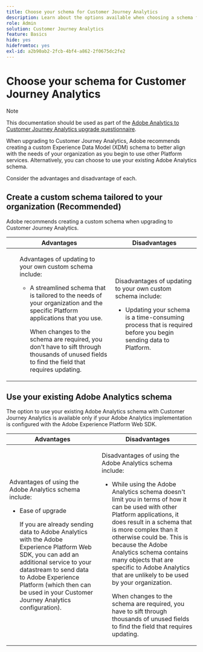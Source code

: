```yaml
---
title: Choose your schema for Customer Journey Analytics
description: Learn about the options available when choosing a schema for Customer Journey Analytics and the advantages and disadvantages of each
role: Admin
solution: Customer Journey Analytics
feature: Basics
hide: yes
hidefromtoc: yes
exl-id: a2b90ab2-2fcb-4bf4-a862-2f0675dc2fe2
---
```

# Choose your schema for Customer Journey Analytics

>[!NOTE]
>
>This documentation should be used as part of the [Adobe Analytics to Customer Journey Analytics upgrade questionnaire](https://gigazelle.github.io/cja-ttv/).

<!-- this page exists as the "Learn more" link in the info icons for the options "I am comfortable using my Adobe Analytics schema as a basis" and "I want to use a schema tailored to my organization" -->

When upgrading to Customer Journey Analytics, Adobe recommends creating a custom Experience Data Model (XDM) schema to better align with the needs of your organization as you begin to use other Platform services. Alternatively, you can choose to use your existing Adobe Analytics schema.

Consider the advantages and disadvantage of each.

## Create a custom schema tailored to your organization (Recommended)

Adobe recommends creating a custom schema when upgrading to Customer Journey Analytics.

| Advantages | Disadvantages |
|----------|---------|
|<ul><p>Advantages of updating to your own custom schema include:</p><ul><li>A streamlined schema that is tailored to the needs of your organization and the specific Platform applications that you use.</li><p>When changes to the schema are required, you don't have to sift through thousands of unused fields to find the field that requires updating.</p></ul> | <p>Disadvantages of updating to your own custom schema include:</p><ul><li>Updating your schema is a time-consuming process that is required before you begin sending data to Platform.</li></ul> |

## Use your existing Adobe Analytics schema

The option to use your existing Adobe Analytics schema with Customer Journey Analytics is available only if your Adobe Analytics implementation is configured with the Adobe Experience Platform Web SDK. <!-- correct? Or can you do this with an AppMeasurement implementation?-->

| Advantages | Disadvantages |
|----------|---------|
|<p>Advantages of using the Adobe Analytics schema include:</p><ul><li>Ease of upgrade<p>If you are already sending data to Adobe Analytics with the Adobe Experience Platform Web SDK, you can add an additional service to your datastream to send data to Adobe Experience Platform (which then can be used in your Customer Journey Analytics configuration).</p></li></ul> | <p>Disadvantages of using the Adobe Analytics schema include:</p><ul><li>While using the Adobe Analytics schema doesn't limit you in terms of how it can be used with other Platform applications, it does result in a schema that is more complex than it otherwise could be. This is because the Adobe Analytics schema contains many objects that are specific to Adobe Analytics that are unlikely to be used by your organization.<p>When changes to the schema are required, you have to sift through thousands of unused fields to find the field that requires updating.</p></li></ul> |




<!-- Not sure about any of this: 

If you plan to use your Adobe Analytics schema, the following steps are required:

For Adobe Analytics implementations using AppMeasurement:

1. Datastream mapping

For Adobe Analytics implementations using the Web SDK:

1. 



the upgrade steps provided by the [Adobe Analytics to Customer Journey Analytics upgrade questionnaire](https://gigazelle.github.io/cja-ttv/).

If you want to create an XDM schema to use with Customer Journey Analytics, continue with [Create an XDM schema to use with Customer Journey Analytics](/help/getting-started/cja-upgrade/cja-upgrade-schema-create.md).


Tags: (All 3 require data prep mapping. Would need to go into the datastream and map every single field to its appropriate place in XDM. Because whenever you use the data object, it always requires mapping. If you send something in the data object and it doesn't get mapped, the it is permanently lost and can't be recovered.)

1. Shim - Intercepts and instead of sending data to a report suite, it sends it to a Data View. (Data object)

1. Russ special - convert current implementation to a Web SDK implementation - put everything in the data object. 

1. Plop entire data layer into the data object and send that to the datastream. (not documented. Might be the Web SDK docs.)

-->
